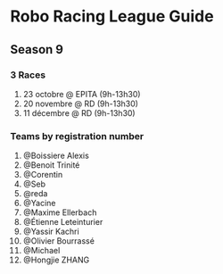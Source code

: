 # Robo Racing League Guide
## Season 9

### 3 Races
1. 23 octobre @ EPITA (9h-13h30)
2. 20 novembre @ RD (9h-13h30)
3. 11 décembre @ RD (9h-13h30)

### Teams by registration number
1. @Boissiere Alexis 
2. @Benoit Trinité
3. @Corentin
4. @Seb
5. @reda
6. @Yacine
7. @Maxime Ellerbach
8. @Étienne Leteinturier
9. @Yassir Kachri
10. @Olivier Bourrassé
11. @Michael
12. @Hongjie ZHANG
